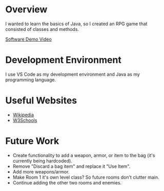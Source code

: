 # Overview

I wanted to learn the basics of Java, so I created an RPG game that consisted of classes and methods.

[Software Demo Video](https://youtu.be/q-i2jk2KrIY)

# Development Environment
I use VS Code as my development environment and Java as my programming language.

# Useful Websites
- [Wikipedia](https://en.wikipedia.org/wiki/Java_(programming_language))
- [W3Schools](https://www.w3schools.com/java/default.asp)

# Future Work
- Create functionality to add a weapon, armor, or item to the bag (it's currently being hardcoded).
- Remove "Discard a bag item" and replace it "Use Item".
- Add more weapons/armor.
- Make Room 1 it's own level class? So future rooms don't clutter main.
- Continue adding the other two rooms and enemies.